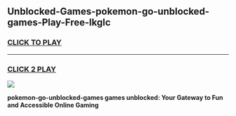 
## Unblocked-Games-pokemon-go-unblocked-games-Play-Free-lkglc
<h3>
<a href="https://premium76.site?title=pokemon-go-unblocked-games&ref=18A1">CLICK TO PLAY</a></h3>
<hr>

<h3>
<a href="https://premium76.site?title=pokemon-go-unblocked-games&ref=18A1">CLICK 2 PLAY</a>
  
</h3>

<a href="https://premium76.site?title=pokemon-go-unblocked-games&ref=18A1"><img src="https://clearcache.store/games.png"></a>


**pokemon-go-unblocked-games games unblocked: Your Gateway to Fun and Accessible Online Gaming**
